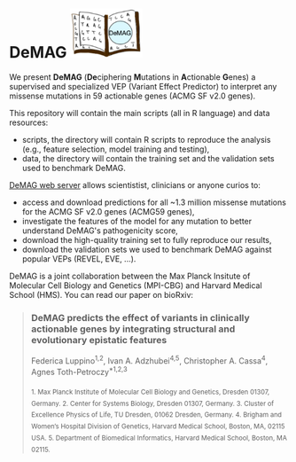 # DeMAG <img src="demag_logo.png" width="130">


We present **DeMAG** (**De**ciphering **M**utations in **A**ctionable **G**enes) a supervised and specialized VEP (Variant Effect Predictor) to interpret any missense mutations in 59 actionable genes (ACMG SF v2.0 genes).

This repository will contain the main scripts (all in R language) and data resources:
- scripts, the directory will contain R scripts to reproduce the analysis (e.g., feature selection, model training and testing),
- data, the directory will contain the training set and the validation sets used to benchmark DeMAG.


[DeMAG web server](https://demag.org) allows scientistist, clinicians or anyone curios to:
- access and download predictions for all ~1.3 million missense mutations for the ACMG SF v2.0 genes (ACMG59 genes),
- investigate the features of the model for any mutation to better understand DeMAG's pathogenicity score,
- download the high-quality training set to fully reproduce our results,
- download the validation sets we used to benchmark DeMAG against popular VEPs (REVEL, EVE, ...).

DeMAG is a joint collaboration between the Max Planck Insitute of Molecular Cell Biology and Genetics (MPI-CBG) and Harvard Medical School (HMS). You can read our paper on bioRxiv:
> ### DeMAG predicts the effect of variants in clinically actionable genes by integrating structural and evolutionary epistatic features
> Federica Luppino<sup>1,2</sup>, Ivan A. Adzhubei<sup>4,5</sup>, Christopher A. Cassa<sup>4</sup>, Agnes Toth-Petroczy<sup>*1,2,3</sup>
>
> <sub> 1. Max Planck Institute of Molecular Cell Biology and Genetics, Dresden 01307, Germany.
> 2. Center for Systems Biology, Dresden 01307, Germany.
> 3. Cluster of Excellence Physics of Life, TU Dresden, 01062 Dresden, Germany.
> 4. Brigham and Womenʼs Hospital Division of Genetics, Harvard Medical School, Boston, MA, 02115 USA.
> 5. Department of Biomedical Informatics, Harvard Medical School, Boston, MA 02115.</sub>
